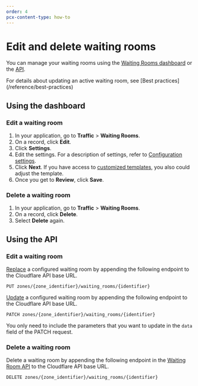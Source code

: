 ```yaml
---
order: 4
pcx-content-type: how-to
---
```


# Edit and delete waiting rooms

You can manage your waiting rooms using the [Waiting Rooms dashboard](/how-to/waiting-room-dashboard) or the [API](/reference/waiting-room-api).

<Aside>For details about updating an active waiting room, see [Best practices](/reference/best-practices)</Aside>

## Using the dashboard

### Edit a waiting room

1. In your application, go to **Traffic** > **Waiting Rooms**.
1. On a record, click **Edit**.
1. Click **Settings**.
1. Edit the settings. For a description of settings, refer to [Configuration settings](/reference/configuration-settings/).
1. Click **Next**. If you have access to [customized templates](../customize-waiting-room), you also could adjust the template.
9. Once you get to **Review**, click **Save**.

### Delete a waiting room

1. In your application, go to **Traffic** > **Waiting Rooms**.
1. On a record, click **Delete**.
1. Select **Delete** again.

## Using the API

### Edit a waiting room

[Replace](https://api.cloudflare.com#waiting-room-update-waiting-room) a configured waiting room by appending the following endpoint to the Cloudflare API base URL.

```shell
PUT zones/{zone_identifier}/waiting_rooms/{identifier}
```

[Update](https://api.cloudflare.com#waiting-room-patch-waiting-room) a configured waiting room by appending the following endpoint to the Cloudflare API base URL.

```shell
PATCH zones/{zone_identifier}/waiting_rooms/{identifier}
```

You only need to include the parameters that you want to update in the `data` field of the PATCH request.

### Delete a waiting room

Delete a waiting room by appending the following endpoint in the [Waiting Room API](https://api.cloudflare.com#waiting-room-delete-waiting-room) to the Cloudflare API base URL.

```shell
DELETE zones/{zone_identifier}/waiting_rooms/{identifier}
```

